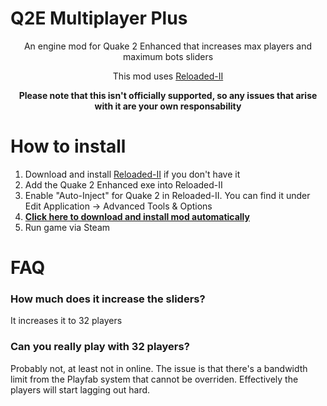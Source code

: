 # Q2E Multiplayer Plus
<p align="center">An engine mod for Quake 2 Enhanced that increases max players and maximum bots sliders</p>
<p align="center">This mod uses <a href="https://github.com/Reloaded-Project/Reloaded-II">Reloaded-II</a></p>

<p align="center"><b>Please note that this isn't officially supported, so any issues that arise with it are your own responsability</b></p>

# How to install
1. Download and install [Reloaded-II](https://github.com/Reloaded-Project/Reloaded-II) if you don't have it
2. Add the Quake 2 Enhanced exe into Reloaded-II
3. Enable "Auto-Inject" for Quake 2 in Reloaded-II. You can find it under Edit Application -> Advanced Tools & Options
4. [**Click here to download and install mod automatically**](https://jpiolho.github.io/QuakeReloaded/installmod.html?username=jpiolho&repo=Q2EMultiplayerPlus&file=Q2EMultiplayerPlus{tag}.7z&latestVersion=1)
5. Run game via Steam

# FAQ
### How much does it increase the sliders?
It increases it to 32 players

### Can you really play with 32 players?
Probably not, at least not in online. The issue is that there's a bandwidth limit from the Playfab system that cannot be overriden. Effectively the players will start lagging out hard.
